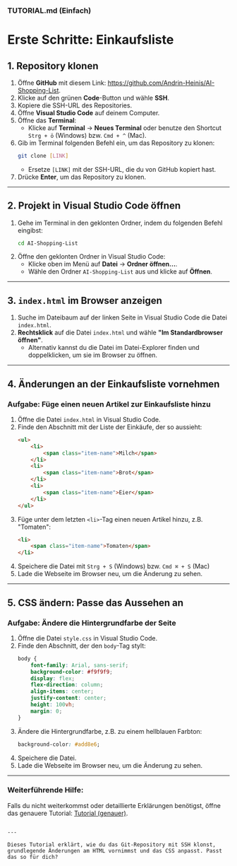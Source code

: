 ### **TUTORIAL.md (Einfach)**


# Erste Schritte: Einkaufsliste

## 1. Repository klonen

1. Öffne **GitHub** mit diesem Link: https://github.com/Andrin-Heinis/AI-Shopping-List.
2. Klicke auf den grünen **Code**-Button und wähle **SSH**.
3. Kopiere die SSH-URL des Repositories.
4. Öffne **Visual Studio Code** auf deinem Computer.
5. Öffne das **Terminal**:
   - Klicke auf **Terminal** → **Neues Terminal** oder benutze den Shortcut `Strg + ö` (Windows) bzw. `Cmd + ^` (Mac).
6. Gib im Terminal folgenden Befehl ein, um das Repository zu klonen:
   ```bash
   git clone [LINK]
   ```
   - Ersetze `[LINK]` mit der SSH-URL, die du von GitHub kopiert hast.
7. Drücke **Enter**, um das Repository zu klonen.

---

## 2. Projekt in Visual Studio Code öffnen

1. Gehe im Terminal in den geklonten Ordner, indem du folgenden Befehl eingibst:
   ```bash
   cd AI-Shopping-List
   ```
2. Öffne den geklonten Ordner in Visual Studio Code:
   - Klicke oben im Menü auf **Datei** → **Ordner öffnen...**.
   - Wähle den Ordner `AI-Shopping-List` aus und klicke auf **Öffnen**.

---

## 3. `index.html` im Browser anzeigen

1. Suche im Dateibaum auf der linken Seite in Visual Studio Code die Datei `index.html`.
2. **Rechtsklick** auf die Datei `index.html` und wähle **"Im Standardbrowser öffnen"**.
   - Alternativ kannst du die Datei im Datei-Explorer finden und doppelklicken, um sie im Browser zu öffnen.

---

## 4. Änderungen an der Einkaufsliste vornehmen

### Aufgabe: Füge einen neuen Artikel zur Einkaufsliste hinzu

1. Öffne die Datei `index.html` in Visual Studio Code.
2. Finde den Abschnitt mit der Liste der Einkäufe, der so aussieht:
   ```html
   <ul>
       <li>
           <span class="item-name">Milch</span>
       </li>
       <li>
           <span class="item-name">Brot</span>
       </li>
       <li>
           <span class="item-name">Eier</span>
       </li>
   </ul>
   ```
3. Füge unter dem letzten `<li>`-Tag einen neuen Artikel hinzu, z.B. "Tomaten":
   ```html
   <li>
       <span class="item-name">Tomaten</span>
   </li>
   ```
4. Speichere die Datei mit `Strg + S` (Windows) bzw. `Cmd ⌘ + S` (Mac)
5. Lade die Webseite im Browser neu, um die Änderung zu sehen.

---

## 5. CSS ändern: Passe das Aussehen an

### Aufgabe: Ändere die Hintergrundfarbe der Seite

1. Öffne die Datei `style.css` in Visual Studio Code.
2. Finde den Abschnitt, der den `body`-Tag stylt:
   ```css
   body {
       font-family: Arial, sans-serif;
       background-color: #f9f9f9;
       display: flex;
       flex-direction: column;
       align-items: center;
       justify-content: center;
       height: 100vh;
       margin: 0;
   }
   ```
3. Ändere die Hintergrundfarbe, z.B. zu einem hellblauen Farbton:
   ```css
   background-color: #add8e6;
   ```
4. Speichere die Datei.
5. Lade die Webseite im Browser neu, um die Änderung zu sehen.

---

### Weiterführende Hilfe:
Falls du nicht weiterkommst oder detaillierte Erklärungen benötigst, öffne das genauere Tutorial: [Tutorial (genauer)](./Tutorial%20(genauer).md).
```

---

Dieses Tutorial erklärt, wie du das Git-Repository mit SSH klonst, grundlegende Änderungen am HTML vornimmst und das CSS anpasst. Passt das so für dich?